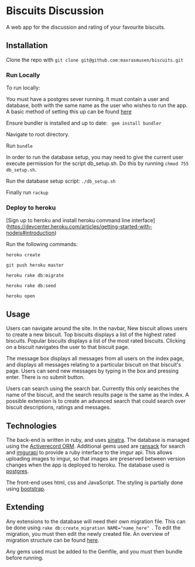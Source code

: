 # Biscuits Discussion

A web app for the discussion and rating of your favourite biscuits. 

## Installation 
Clone the repo with ```git clone git@github.com:maxrasmusen/biscuits.git```

### Run Locally
To run locally:

You must have a postgres sever running. It must contain a user and database, both with the same name as the user who wishes to run the app. A basic method of setting this up can be found [here](http://www.techrepublic.com/blog/diy-it-guy/diy-a-postgresql-database-server-setup-anyone-can-handle/)

Ensure bundler is installed and up to date: ``` gem install bundler```

Navigate to root directory. 

Run ``` bundle ```

In order to run the database setup, you may need to give the current user execute permission for the script db_setup.sh. Do this by running ```chmod 755 db_setup.sh```. 

Run the database setup script: ``` ./db_setup.sh ```

Finally run ``` rackup ```

### Deploy to heroku

[Sign up to heroku and install heroku command line interface] (https://devcenter.heroku.com/articles/getting-started-with-nodejs#introduction) 

Run the following commands: 

``` heroku create ```

``` git push heroku master ```

```heroku rake db:migrate ```

```heroku rake db:seed ```

```heroku open ```

## Usage
Users can navigate around the site. In the navbar, New biscuit allows users to create a new biscuit. Top biscuits displays a list of the highest rated biscuits. Popular biscuits displays a list of the most rated biscuits. Clicking on a biscuit navigates the user to that biscuit page. 

The message box displays all messages from all users on the index page, and displays all messages relating to a particular biscuit on that biscuit's page. Users can send new messages by typing in the box and pressing enter. There is no submit button. 

Users can search using the search bar. Currently this only searches the name of the biscuit, and the search results page is the same as the index. A possible extension is to create an advanced search that could search over biscuit descriptions, ratings and messages. 

## Technologies
The back-end is written in ruby, and uses [sinatra](https://rubygems.org/gems/sinatra). The database is managed using the	 [Activerecord ORM](https://rubygems.org/gems/activerecord/versions/5.0.0.1).  Additional gems used are [ransack](https://rubygems.org/gems/ransack) for search and [imgurapi](https://rubygems.org/gems/imgurapi) to provide a ruby interface to the imgur api. This allows uploading images to imgur, so that images are preserved between version changes when the app is deployed to heroku. The database used is [postgres](https://rubygems.org/gems/pg).

The front-end uses html, css and JavaScript. The styling is partially done using [bootstrap](http://getbootstrap.com/).

## Extending
Any extensions to the database will need their own migration file. This can be done using ```rake db:create_migration NAME="name_here" ```. To edit the migration, you must then edit the newly created file. An overview of migration structure can be found [here](http://guides.rubyonrails.org/v3.2/migrations.html). 

Any gems used must be added to the Gemfile, and you must then bundle before running. 
